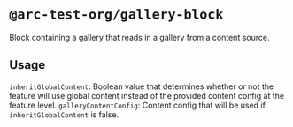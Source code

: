 # `@arc-test-org/gallery-block`

Block containing a gallery that reads in a gallery from a content source.

## Usage

`inheritGlobalContent`: Boolean value that determines whether or not the feature will use global content instead of the provided content config at the feature level.
`galleryContentConfig`: Content config that will be used if `inheritGlobalContent` is false.
